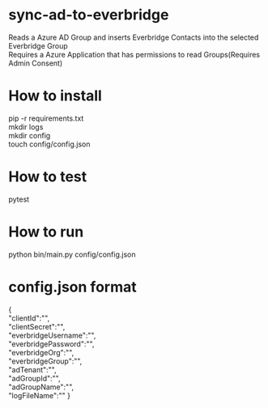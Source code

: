 # sync-ad-to-everbridge
Reads a Azure AD Group and inserts Everbridge Contacts into the selected Everbridge Group <br/>
Requires a Azure Application that has permissions to read Groups(Requires Admin Consent)
# How to install
pip -r requirements.txt <br/>
mkdir logs <br/>
mkdir config <br/>
touch config/config.json <br/>
# How to test
pytest<br/>
# How to run
python bin/main.py config/config.json
# config.json format
{ <br/>
	"clientId":"", <br/>
	"clientSecret":"", <br/>
	"everbridgeUsername":"", <br/>
	"everbridgePassword":"", <br/>
	"everbridgeOrg":"", <br/>
	"everbridgeGroup":"", <br/>
	"adTenant":"", <br/>
	"adGroupId":"", <br/>
	"adGroupName":"", <br/>
	"logFileName":""
}
